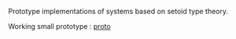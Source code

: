 
Prototype implementations of systems based on setoid type theory.

Working small prototype : [proto](proto)
